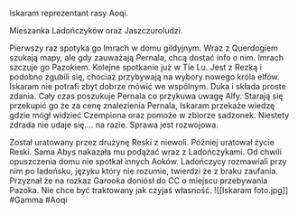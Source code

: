Iskaram reprezentant rasy Aoqi.

Mieszanka Ladończyków oraz Jaszczuroludzi.

Pierwszy raz spotyka go Imrach w domu gildyjnym. Wraz z Querdogiem szukają mapy, ale gdy zauważają Pernala, chcą dostać info o nim. Imrach szczuje go Pazokiem. Kolejne spotkanie już w Tie Lu. Jest z Rezką i podobno zgubili się, chociaż przybywają na wybory nowego króla elfów.  
Iskaram nie potrafi zbyt dobrze mówić we wspólnym. Duka i składa proste zdania. Cały czas poszukuje Pernala co przykuwa uwagę Alfy. Starają się przekupić go że za cenę znalezienia Pernala, Iskaram przekaże wiedzę gdzie mógł widzieć Czempiona oraz pomoże w zbiorze sadzonek. Niestety zdrada nie udaje się…. na razie. Sprawa jest rozwojowa.

Został uratowany przez drużynę Reski z niewoli. Później uratował życie Reski. Sama Abys nakazała mu podążać wraz z Ladończykami. Od chwili opuszczenia domu nie spotkał innych Aoków. Ladończycy rozmawiali przy nim po ladońsku, języku który nie rozumie, twierdzi że z braku zaufania. Przyznał że na rozkaz Garooka doniósł do CC o miejscu przebywania Pazoka. Nie chce być traktowany jak czyjaś własność.
![[Iskaram foto.jpg]]
#Gamma #Aoqi 
